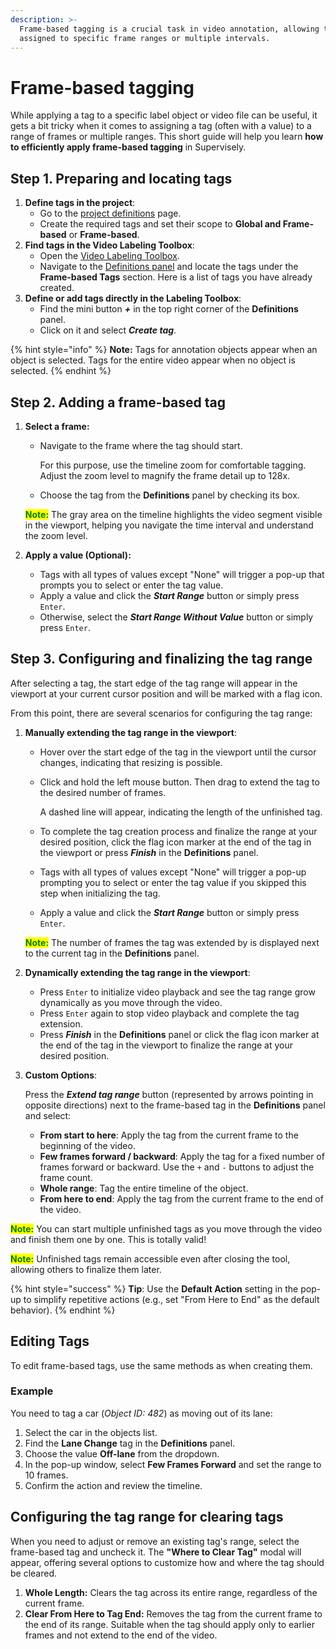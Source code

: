```yaml
---
description: >-
  Frame-based tagging is a crucial task in video annotation, allowing tags to be
  assigned to specific frame ranges or multiple intervals.
---
```


# Frame-based tagging

While applying a tag to a specific label object or video file can be useful, it gets a bit tricky when it comes to assigning a tag (often with a value) to a range of frames or multiple ranges. This short guide will help you learn **how to efficiently apply frame-based tagging** in Supervisely.

## Step 1. Preparing and locating tags

1. **Define tags in the project**:
   * Go to the [project definitions](https://docs.supervisely.com/data-organization/projects/definitions) page.
   * Create the required tags and set their scope to **Global and Frame-based** or **Frame-based**.
2. **Find tags in the Video Labeling Toolbox**:
   * Open the [Video Labeling Toolbox](../labeling-toolbox/videos-3.0.md).
   * Navigate to the [Definitions panel](../labeling-toolbox/videos-3.0.md#definitions-panel) and locate the tags under the **Frame-based Tags** section. Here is a list of tags you have already created.
3. **Define or add tags directly in the Labeling Toolbox**:
   * Find the mini button _**+**_ in the top right corner of the **Definitions** panel.
   * Click on it and select _**Create tag**_.

{% hint style="info" %}
**Note:** Tags for annotation objects appear when an object is selected. Tags for the entire video appear when no object is selected.
{% endhint %}

## Step 2. Adding a frame-based tag

1. **Select a frame:**
   * Navigate to the frame where the tag should start.

      For this purpose, use the timeline zoom for comfortable tagging. Adjust the zoom level to magnify the frame detail up to 128x.
   * Choose the tag from the **Definitions** panel by checking its box.

   <mark style="color:green;">**Note:**</mark> The gray area on the timeline highlights the video segment visible in the viewport, helping you navigate the time interval and understand the zoom level.

2. **Apply a value (Optional):**
   * Tags with all types of values except "None" will trigger a pop-up that prompts you to select or enter the tag value.
   * Apply a value and click the _**Start Range**_ button or simply press `Enter`.
   * Otherwise, select the _**Start Range Without Value**_ button or simply press `Enter`.

## Step 3. Configuring and finalizing  the tag range

After selecting a tag, the start edge of the tag range will appear in the viewport at your current cursor position and will be marked with a flag icon.

From this point, there are several scenarios for configuring the tag range:
1. **Manually extending the tag range in the viewport**:
   * Hover over the start edge of the tag in the viewport until the cursor changes, indicating that resizing is possible.
   * Click and hold the left mouse button. Then drag to extend the tag to the desired number of frames.
   
      A dashed line will appear, indicating the length of the unfinished tag.

   * To complete the tag creation process and finalize the range at your desired position, click the flag icon marker at the end of the tag in the viewport or press _**Finish**_ in the **Definitions** panel.
   * Tags with all types of values except "None" will trigger a pop-up prompting you to select or enter the tag value if you skipped this step when initializing the tag.
   * Apply a value and click the _**Start Range**_ button or simply press `Enter`.

   <mark style="color:green;">**Note:**</mark> The number of frames the tag was extended by is displayed next to the current tag in the **Definitions** panel.
2. **Dynamically extending the tag range in the viewport**:
   * Press `Enter` to initialize video playback and see the tag range grow dynamically as you move through the video.
   * Press `Enter`  again to stop video playback and complete the tag extension.
   * Press _**Finish**_ in the **Definitions** panel or click the flag icon marker at the end of the tag in the viewport to finalize the range at your desired position.
3. **Custom Options**:

   Press the _**Extend tag range**_ button (represented by arrows pointing in opposite directions) next to the frame-based tag in the **Definitions** panel and select:
   * **From start to here**: Apply the tag from the current frame to the beginning of the video.
   * **Few frames forward / backward**: Apply the tag for a fixed number of frames forward or backward. Use the `+` and `-` buttons to adjust the frame count.
   * **Whole range**: Tag the entire timeline of the object.
   * **From here to end**: Apply the tag from the current frame to the end of the video.
   
<mark style="color:green;">**Note:**</mark> You can start multiple unfinished tags as you move through the video and finish them one by one. This is totally valid!

<mark style="color:green;">**Note:**</mark> Unfinished tags remain accessible even after closing the tool, allowing others to finalize them later.

{% hint style="success" %}
**Tip**: Use the **Default Action** setting in the pop-up to simplify repetitive actions (e.g., set "From Here to End" as the default behavior).
{% endhint %}

## Editing Tags

To edit frame-based tags, use the same methods as when creating them.

### Example

You need to tag a car (_Object ID: 482_) as moving out of its lane:

1. Select the car in the objects list.
2. Find the **Lane Change** tag in the **Definitions** panel.
3. Choose the value **Off-lane** from the dropdown.
4. In the pop-up window, select **Few Frames Forward** and set the range to 10 frames.
5. Confirm the action and review the timeline.

## Configuring the tag range for clearing tags

When you need to adjust or remove an existing tag's range, select the frame-based tag and uncheck it. The **"Where to Clear Tag"** modal will appear, offering several options to customize how and where the tag should be cleared.

1. **Whole Length:** Clears the tag across its entire range, regardless of the current frame.
2. **Clear From Here to Tag End:** Removes the tag from the current frame to the end of its range. Suitable when the tag should apply only to earlier frames and not extend to the end of the video.